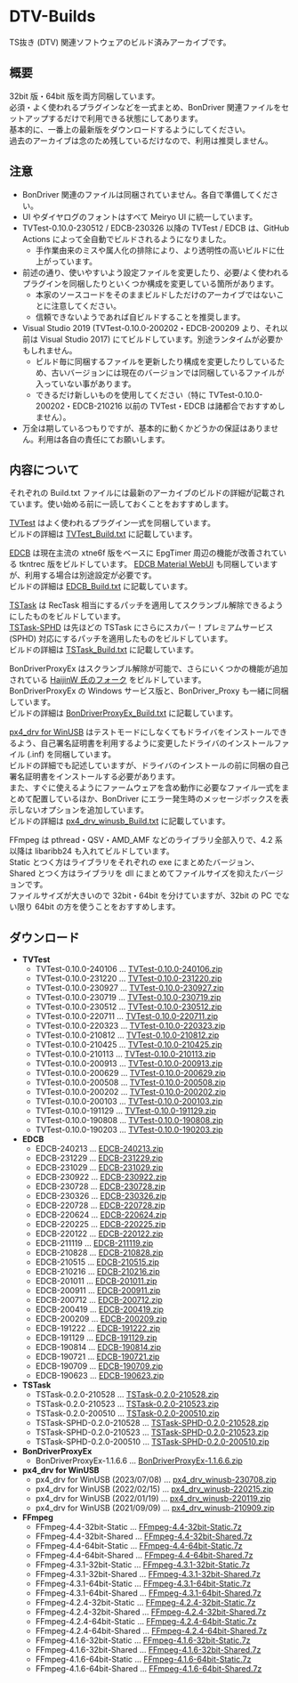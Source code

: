 
# DTV-Builds

TS抜き (DTV) 関連ソフトウェアのビルド済みアーカイブです。

## 概要

32bit 版・64bit 版を両方同梱しています。  
必須・よく使われるプラグインなどを一式まとめ、BonDriver 関連ファイルをセットアップするだけで利用できる状態にしてあります。  
基本的に、一番上の最新版をダウンロードするようにしてください。  
過去のアーカイブは念のため残しているだけなので、利用は推奨しません。

## 注意

- BonDriver 関連のファイルは同梱されていません。各自で準備してください。  
- UI やダイヤログのフォントはすべて Meiryo UI に統一しています。
- TVTest-0.10.0-230512 / EDCB-230326 以降の TVTest / EDCB は、GitHub Actions によって全自動でビルドされるようになりました。
  - 手作業由来のミスや属人化の排除により、より透明性の高いビルドに仕上がっています。  
- 前述の通り、使いやすいよう設定ファイルを変更したり、必要/よく使われるプラグインを同梱したりといくつか構成を変更している箇所があります。
  - 本家のソースコードをそのままビルドしただけのアーカイブではないことに注意してください。
  - 信頼できないようであれば自ビルドすることを推奨します。
- Visual Studio 2019 (TVTest-0.10.0-200202・EDCB-200209 より、それ以前は Visual Studio 2017) にてビルドしています。別途ランタイムが必要かもしれません。
  - ビルド毎に同梱するファイルを更新したり構成を変更したりしているため、古いバージョンには現在のバージョンでは同梱しているファイルが入っていない事があります。  
  - できるだけ新しいものを使用してください（特に TVTest-0.10.0-200202・EDCB-210216 以前の TVTest・EDCB は諸都合でおすすめしません）。
- 万全は期しているつもりですが、基本的に動くかどうかの保証はありません。利用は各自の責任にてお願いします。  

## 内容について

それぞれの Build.txt ファイルには最新のアーカイブのビルドの詳細が記載されています。使い始める前に一読しておくことをおすすめします。

[TVTest](https://github.com/tsukumijima/TVTest) はよく使われるプラグイン一式を同梱しています。  
ビルドの詳細は [TVTest_Build.txt](https://github.com/tsukumijima/DTV-Builds/blob/master/TVTest_Build.txt) に記載しています。

[EDCB](https://github.com/tsukumijima/EDCB) は現在主流の xtne6f 版をベースに EpgTimer 周辺の機能が改善されている tkntrec 版をビルドしています。
[EDCB Material WebUI](https://github.com/tsukumijima/EDCB_Material_WebUI) も同梱していますが、利用する場合は別途設定が必要です。  
ビルドの詳細は [EDCB_Build.txt](https://github.com/tsukumijima/DTV-Builds/blob/master/EDCB_Build.txt) に記載しています。

[TSTask](https://github.com/tsukumijima/TSTask) は RecTask 相当にするパッチを適用してスクランブル解除できるようにしたものをビルドしています。  
[TSTask-SPHD](https://github.com/tsukumijima/TSTask/tree/SPHD) は先ほどの TSTask にさらにスカパー！プレミアムサービス (SPHD) 対応にするパッチを適用したものをビルドしています。  
ビルドの詳細は [TSTask_Build.txt](https://github.com/tsukumijima/DTV-Builds/blob/master/TSTask_Build.txt) に記載しています。

BonDriverProxyEx はスクランブル解除が可能で、さらにいくつかの機能が追加されている [HaijinW 氏のフォーク](https://github.com/HaijinW/BonDriverProxyEx) をビルドしています。  
BonDriverProxyEx の Windows サービス版と、BonDriver_Proxy も一緒に同梱しています。  
ビルドの詳細は [BonDriverProxyEx_Build.txt](https://github.com/tsukumijima/DTV-Builds/blob/master/BonDriverProxyEx_Build.txt) に記載しています。  

[px4_drv for WinUSB](https://github.com/tsukumijima/px4_drv) はテストモードにしなくてもドライバをインストールできるよう、自己署名証明書を利用するように変更したドライバのインストールファイル (.inf) を同梱しています。  
ビルドの詳細でも記述していますが、ドライバのインストールの前に同梱の自己署名証明書をインストールする必要があります。  
また、すぐに使えるようにファームウェアを含め動作に必要なファイル一式をまとめて配置しているほか、BonDriver にエラー発生時のメッセージボックスを表示しないオプションを追加しています。  
ビルドの詳細は [px4_drv_winusb_Build.txt](https://github.com/tsukumijima/DTV-Builds/blob/master/px4_drv_winusb_Build.txt) に記載しています。

FFmpeg は pthread・QSV・AMD_AMF などのライブラリ全部入りで、4.2 系以降は libaribb24 も入れてビルドしています。  
Static とつく方はライブラリをそれぞれの exe にまとめたバージョン、  
Shared とつく方はライブラリを dll にまとめてファイルサイズを抑えたバージョンです。   
ファイルサイズが大きいので 32bit・64bit を分けていますが、32bit の PC でない限り 64bit の方を使うことをおすすめします。

## ダウンロード

 - **TVTest**
   - TVTest-0.10.0-240106 … [TVTest-0.10.0-240106.zip](https://github.com/tsukumijima/DTV-Builds/raw/master/TVTest-0.10.0-240106.zip)
   - TVTest-0.10.0-231220 … [TVTest-0.10.0-231220.zip](https://github.com/tsukumijima/DTV-Builds/raw/master/TVTest-0.10.0-231220.zip)
   - TVTest-0.10.0-230927 … [TVTest-0.10.0-230927.zip](https://github.com/tsukumijima/DTV-Builds/raw/master/TVTest-0.10.0-230927.zip)
   - TVTest-0.10.0-230719 … [TVTest-0.10.0-230719.zip](https://github.com/tsukumijima/DTV-Builds/raw/master/TVTest-0.10.0-230719.zip)
   - TVTest-0.10.0-230512 … [TVTest-0.10.0-230512.zip](https://github.com/tsukumijima/DTV-Builds/raw/master/TVTest-0.10.0-230512.zip)
   - TVTest-0.10.0-220711 … [TVTest-0.10.0-220711.zip](https://github.com/tsukumijima/DTV-Builds/raw/master/TVTest-0.10.0-220711.zip)
   - TVTest-0.10.0-220323 … [TVTest-0.10.0-220323.zip](https://github.com/tsukumijima/DTV-Builds/raw/master/TVTest-0.10.0-220323.zip)
   - TVTest-0.10.0-210812 … [TVTest-0.10.0-210812.zip](https://github.com/tsukumijima/DTV-Builds/raw/master/TVTest-0.10.0-210812.zip)
   - TVTest-0.10.0-210425 … [TVTest-0.10.0-210425.zip](https://github.com/tsukumijima/DTV-Builds/raw/master/TVTest-0.10.0-210425.zip)
   - TVTest-0.10.0-210113 … [TVTest-0.10.0-210113.zip](https://github.com/tsukumijima/DTV-Builds/raw/master/TVTest-0.10.0-210113.zip)
   - TVTest-0.10.0-200913 … [TVTest-0.10.0-200913.zip](https://github.com/tsukumijima/DTV-Builds/raw/master/TVTest-0.10.0-200913.zip)
   - TVTest-0.10.0-200629 … [TVTest-0.10.0-200629.zip](https://github.com/tsukumijima/DTV-Builds/raw/master/TVTest-0.10.0-200629.zip)
   - TVTest-0.10.0-200508 … [TVTest-0.10.0-200508.zip](https://github.com/tsukumijima/DTV-Builds/raw/master/TVTest-0.10.0-200508.zip)
   - TVTest-0.10.0-200202 … [TVTest-0.10.0-200202.zip](https://github.com/tsukumijima/DTV-Builds/raw/master/TVTest-0.10.0-200202.zip)
   - TVTest-0.10.0-200103 … [TVTest-0.10.0-200103.zip](https://github.com/tsukumijima/DTV-Builds/raw/master/TVTest-0.10.0-200103.zip)
   - TVTest-0.10.0-191129 … [TVTest-0.10.0-191129.zip](https://github.com/tsukumijima/DTV-Builds/raw/master/TVTest-0.10.0-191129.zip)
   - TVTest-0.10.0-190808 … [TVTest-0.10.0-190808.zip](https://github.com/tsukumijima/DTV-Builds/raw/master/TVTest-0.10.0-190808.zip)
   - TVTest-0.10.0-190203 … [TVTest-0.10.0-190203.zip](https://github.com/tsukumijima/DTV-Builds/raw/master/TVTest-0.10.0-190203.zip)
 - **EDCB**
   - EDCB-240213 … [EDCB-240213.zip](https://github.com/tsukumijima/DTV-Builds/raw/master/EDCB-240213.zip)
   - EDCB-231229 … [EDCB-231229.zip](https://github.com/tsukumijima/DTV-Builds/raw/master/EDCB-231229.zip)
   - EDCB-231029 … [EDCB-231029.zip](https://github.com/tsukumijima/DTV-Builds/raw/master/EDCB-231029.zip)
   - EDCB-230922 … [EDCB-230922.zip](https://github.com/tsukumijima/DTV-Builds/raw/master/EDCB-230922.zip)
   - EDCB-230728 … [EDCB-230728.zip](https://github.com/tsukumijima/DTV-Builds/raw/master/EDCB-230728.zip)
   - EDCB-230326 … [EDCB-230326.zip](https://github.com/tsukumijima/DTV-Builds/raw/master/EDCB-230326.zip)
   - EDCB-220728 … [EDCB-220728.zip](https://github.com/tsukumijima/DTV-Builds/raw/master/EDCB-220728.zip)
   - EDCB-220624 … [EDCB-220624.zip](https://github.com/tsukumijima/DTV-Builds/raw/master/EDCB-220624.zip)
   - EDCB-220225 … [EDCB-220225.zip](https://github.com/tsukumijima/DTV-Builds/raw/master/EDCB-220225.zip)
   - EDCB-220122 … [EDCB-220122.zip](https://github.com/tsukumijima/DTV-Builds/raw/master/EDCB-220122.zip)
   - EDCB-211119 … [EDCB-211119.zip](https://github.com/tsukumijima/DTV-Builds/raw/master/EDCB-211119.zip)
   - EDCB-210828 … [EDCB-210828.zip](https://github.com/tsukumijima/DTV-Builds/raw/master/EDCB-210828.zip)
   - EDCB-210515 … [EDCB-210515.zip](https://github.com/tsukumijima/DTV-Builds/raw/master/EDCB-210515.zip)
   - EDCB-210216 … [EDCB-210216.zip](https://github.com/tsukumijima/DTV-Builds/raw/master/EDCB-210216.zip)
   - EDCB-201011 … [EDCB-201011.zip](https://github.com/tsukumijima/DTV-Builds/raw/master/EDCB-201011.zip)
   - EDCB-200911 … [EDCB-200911.zip](https://github.com/tsukumijima/DTV-Builds/raw/master/EDCB-200911.zip)
   - EDCB-200712 … [EDCB-200712.zip](https://github.com/tsukumijima/DTV-Builds/raw/master/EDCB-200712.zip)
   - EDCB-200419 … [EDCB-200419.zip](https://github.com/tsukumijima/DTV-Builds/raw/master/EDCB-200419.zip)
   - EDCB-200209 … [EDCB-200209.zip](https://github.com/tsukumijima/DTV-Builds/raw/master/EDCB-200209.zip)
   - EDCB-191222 … [EDCB-191222.zip](https://github.com/tsukumijima/DTV-Builds/raw/master/EDCB-191222.zip)
   - EDCB-191129 … [EDCB-191129.zip](https://github.com/tsukumijima/DTV-Builds/raw/master/EDCB-191129.zip)
   - EDCB-190814 … [EDCB-190814.zip](https://github.com/tsukumijima/DTV-Builds/raw/master/EDCB-190814.zip)
   - EDCB-190721 … [EDCB-190721.zip](https://github.com/tsukumijima/DTV-Builds/raw/master/EDCB-190721.zip)
   - EDCB-190709 … [EDCB-190709.zip](https://github.com/tsukumijima/DTV-Builds/raw/master/EDCB-190709.zip)
   - EDCB-190623 … [EDCB-190623.zip](https://github.com/tsukumijima/DTV-Builds/raw/master/EDCB-190623.zip)
 - **TSTask**
   - TSTask-0.2.0-210528 … [TSTask-0.2.0-210528.zip](https://github.com/tsukumijima/DTV-Builds/raw/master/TSTask-0.2.0-210528.zip)
   - TSTask-0.2.0-210523 … [TSTask-0.2.0-210523.zip](https://github.com/tsukumijima/DTV-Builds/raw/master/TSTask-0.2.0-210523.zip)
   - TSTask-0.2.0-200510 … [TSTask-0.2.0-200510.zip](https://github.com/tsukumijima/DTV-Builds/raw/master/TSTask-0.2.0-200510.zip)
   - TSTask-SPHD-0.2.0-210528 … [TSTask-SPHD-0.2.0-210528.zip](https://github.com/tsukumijima/DTV-Builds/raw/master/TSTask-SPHD-0.2.0-210528.zip)
   - TSTask-SPHD-0.2.0-210523 … [TSTask-SPHD-0.2.0-210523.zip](https://github.com/tsukumijima/DTV-Builds/raw/master/TSTask-SPHD-0.2.0-210523.zip)
   - TSTask-SPHD-0.2.0-200510 … [TSTask-SPHD-0.2.0-200510.zip](https://github.com/tsukumijima/DTV-Builds/raw/master/TSTask-SPHD-0.2.0-200510.zip)
 - **BonDriverProxyEx**
   - BonDriverProxyEx-1.1.6.6 … [BonDriverProxyEx-1.1.6.6.zip](https://github.com/tsukumijima/DTV-Builds/raw/master/BonDriverProxyEx-1.1.6.6.zip)
 - **px4_drv for WinUSB**
   - px4_drv for WinUSB (2023/07/08) … [px4_drv_winusb-230708.zip](https://github.com/tsukumijima/DTV-Builds/raw/master/px4_drv_winusb-230708.zip)
   - px4_drv for WinUSB (2022/02/15) … [px4_drv_winusb-220215.zip](https://github.com/tsukumijima/DTV-Builds/raw/master/px4_drv_winusb-220215.zip)
   - px4_drv for WinUSB (2022/01/19) … [px4_drv_winusb-220119.zip](https://github.com/tsukumijima/DTV-Builds/raw/master/px4_drv_winusb-220119.zip)
   - px4_drv for WinUSB (2021/09/09) … [px4_drv_winusb-210909.zip](https://github.com/tsukumijima/DTV-Builds/raw/master/px4_drv_winusb-210909.zip)
 - **FFmpeg**
   - FFmpeg-4.4-32bit-Static … [FFmpeg-4.4-32bit-Static.7z](https://github.com/tsukumijima/DTV-Builds/raw/master/FFmpeg-4.4-32bit-Static.7z)
   - FFmpeg-4.4-32bit-Shared … [FFmpeg-4.4-32bit-Shared.7z](https://github.com/tsukumijima/DTV-Builds/raw/master/FFmpeg-4.4-32bit-Shared.7z)
   - FFmpeg-4.4-64bit-Static … [FFmpeg-4.4-64bit-Static.7z](https://github.com/tsukumijima/DTV-Builds/raw/master/FFmpeg-4.4-64bit-Static.7z)
   - FFmpeg-4.4-64bit-Shared … [FFmpeg-4.4-64bit-Shared.7z](https://github.com/tsukumijima/DTV-Builds/raw/master/FFmpeg-4.4-64bit-Shared.7z)
   - FFmpeg-4.3.1-32bit-Static … [FFmpeg-4.3.1-32bit-Static.7z](https://github.com/tsukumijima/DTV-Builds/raw/master/FFmpeg-4.3.1-32bit-Static.7z)
   - FFmpeg-4.3.1-32bit-Shared … [FFmpeg-4.3.1-32bit-Shared.7z](https://github.com/tsukumijima/DTV-Builds/raw/master/FFmpeg-4.3.1-32bit-Shared.7z)
   - FFmpeg-4.3.1-64bit-Static … [FFmpeg-4.3.1-64bit-Static.7z](https://github.com/tsukumijima/DTV-Builds/raw/master/FFmpeg-4.3.1-64bit-Static.7z)
   - FFmpeg-4.3.1-64bit-Shared … [FFmpeg-4.3.1-64bit-Shared.7z](https://github.com/tsukumijima/DTV-Builds/raw/master/FFmpeg-4.3.1-64bit-Shared.7z)
   - FFmpeg-4.2.4-32bit-Static … [FFmpeg-4.2.4-32bit-Static.7z](https://github.com/tsukumijima/DTV-Builds/raw/master/FFmpeg-4.2.4-32bit-Static.7z)
   - FFmpeg-4.2.4-32bit-Shared … [FFmpeg-4.2.4-32bit-Shared.7z](https://github.com/tsukumijima/DTV-Builds/raw/master/FFmpeg-4.2.4-32bit-Shared.7z)
   - FFmpeg-4.2.4-64bit-Static … [FFmpeg-4.2.4-64bit-Static.7z](https://github.com/tsukumijima/DTV-Builds/raw/master/FFmpeg-4.2.4-64bit-Static.7z)
   - FFmpeg-4.2.4-64bit-Shared … [FFmpeg-4.2.4-64bit-Shared.7z](https://github.com/tsukumijima/DTV-Builds/raw/master/FFmpeg-4.2.4-64bit-Shared.7z)
   - FFmpeg-4.1.6-32bit-Static … [FFmpeg-4.1.6-32bit-Static.7z](https://github.com/tsukumijima/DTV-Builds/raw/master/FFmpeg-4.1.6-32bit-Static.7z)
   - FFmpeg-4.1.6-32bit-Shared … [FFmpeg-4.1.6-32bit-Shared.7z](https://github.com/tsukumijima/DTV-Builds/raw/master/FFmpeg-4.1.6-32bit-Shared.7z)
   - FFmpeg-4.1.6-64bit-Static … [FFmpeg-4.1.6-64bit-Static.7z](https://github.com/tsukumijima/DTV-Builds/raw/master/FFmpeg-4.1.6-64bit-Static.7z)
   - FFmpeg-4.1.6-64bit-Shared … [FFmpeg-4.1.6-64bit-Shared.7z](https://github.com/tsukumijima/DTV-Builds/raw/master/FFmpeg-4.1.6-64bit-Shared.7z)